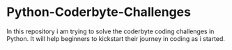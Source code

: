 # Python-Coderbyte-Challenges
In this repository i am trying to solve the coderbyte coding challenges in Python. It will help beginners to kickstart their journey in coding as i started. 
